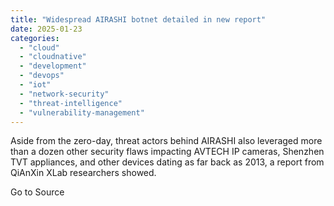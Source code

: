 ```yaml
---
title: "Widespread AIRASHI botnet detailed in new report"
date: 2025-01-23
categories: 
  - "cloud"
  - "cloudnative"
  - "development"
  - "devops"
  - "iot"
  - "network-security"
  - "threat-intelligence"
  - "vulnerability-management"
---
```


Aside from the zero-day, threat actors behind AIRASHI also leveraged more than a dozen other security flaws impacting AVTECH IP cameras, Shenzhen TVT appliances, and other devices dating as far back as 2013, a report from QiAnXin XLab researchers showed.

Go to Source

